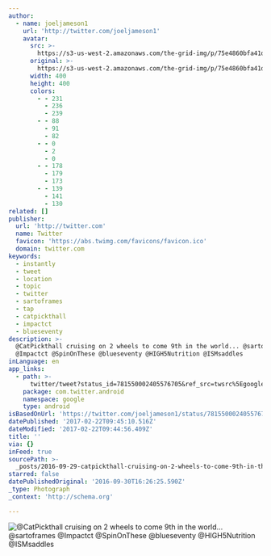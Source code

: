 ```yaml
---
author:
  - name: joeljameson1
    url: 'http://twitter.com/joeljameson1'
    avatar:
      src: >-
        https://s3-us-west-2.amazonaws.com/the-grid-img/p/75e4860bfa41d339cf961a1e3e41bf55d47367e7.jpg
      original: >-
        https://s3-us-west-2.amazonaws.com/the-grid-img/p/75e4860bfa41d339cf961a1e3e41bf55d47367e7.jpg
      width: 400
      height: 400
      colors:
        - - 231
          - 236
          - 239
        - - 88
          - 91
          - 82
        - - 0
          - 2
          - 0
        - - 178
          - 179
          - 173
        - - 139
          - 141
          - 130
related: []
publisher:
  url: 'http://twitter.com'
  name: Twitter
  favicon: 'https://abs.twimg.com/favicons/favicon.ico'
  domain: twitter.com
keywords:
  - instantly
  - tweet
  - location
  - topic
  - twitter
  - sartoframes
  - tap
  - catpickthall
  - impactct
  - blueseventy
description: >-
  @CatPickthall cruising on 2 wheels to come 9th in the world... @sartoframes
  @Impactct @SpinOnThese @blueseventy @HIGH5Nutrition @ISMsaddles
inLanguage: en
app_links:
  - path: >-
      twitter/tweet?status_id=781550002405576705&ref_src=twsrc%5Egoogle%7Ctwcamp%5Eandroidseo%7Ctwgr%5Estatus%7Ctwterm%5E781550002405576705
    package: com.twitter.android
    namespace: google
    type: android
isBasedOnUrl: 'https://twitter.com/joeljameson1/status/781550002405576705'
datePublished: '2017-02-22T09:45:10.516Z'
dateModified: '2017-02-22T09:44:56.409Z'
title: ''
via: {}
inFeed: true
sourcePath: >-
  _posts/2016-09-29-catpickthall-cruising-on-2-wheels-to-come-9th-in-the-world.md
starred: false
datePublishedOriginal: '2016-09-30T16:26:25.590Z'
_type: Photograph
_context: 'http://schema.org'

---
```

![@CatPickthall cruising on 2 wheels to come 9th in the world... @sartoframes @Impactct @SpinOnThese @blueseventy @HIGH5Nutrition @ISMsaddles](https://pbs.twimg.com/media/CtifhYxXYAAqrnF.jpg:large)